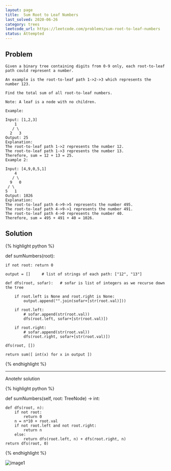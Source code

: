 ```yaml
---
layout: page
title:  Sum Root to Leaf Numbers
last_solved: 2020-06-26
category: trees
leetcode_url: https://leetcode.com/problems/sum-root-to-leaf-numbers
status: Attempted
---
```


Problem
-------

```
Given a binary tree containing digits from 0-9 only, each root-to-leaf path could represent a number.

An example is the root-to-leaf path 1->2->3 which represents the number 123.

Find the total sum of all root-to-leaf numbers.

Note: A leaf is a node with no children.

Example:

Input: [1,2,3]
    1
   / \
  2   3
Output: 25
Explanation:
The root-to-leaf path 1->2 represents the number 12.
The root-to-leaf path 1->3 represents the number 13.
Therefore, sum = 12 + 13 = 25.
Example 2:

Input: [4,9,0,5,1]
    4
   / \
  9   0
 / \
5   1
Output: 1026
Explanation:
The root-to-leaf path 4->9->5 represents the number 495.
The root-to-leaf path 4->9->1 represents the number 491.
The root-to-leaf path 4->0 represents the number 40.
Therefore, sum = 495 + 491 + 40 = 1026.

```

Solution
----------

{% highlight python %}

def sumNumbers(root):

    if not root: return 0
    
    output = []     # list of strings of each path: ["12", "13"]
    
    def dfs(root, sofar):   # sofar is list of integers as we recurse down the tree
        
        if root.left is None and root.right is None:
            output.append("".join(sofar+[str(root.val)]))
            
        if root.left:
            # sofar.append(str(root.val))
            dfs(root.left, sofar+[str(root.val)])
        
        if root.right:
            # sofar.append(str(root.val))
            dfs(root.right, sofar+[str(root.val)])

    dfs(root, [])
    
    return sum([ int(x) for x in output ])

{% endhighlight %}


_____________


Anotehr solution


{% highlight python %}

def sumNumbers(self, root: TreeNode) -> int:

    def dfs(root, n):
        if not root:
            return 0
        n = n*10 + root.val
        if not root.left and not root.right:
            return n
        else:
            return dfs(root.left, n) + dfs(root.right, n)
    return dfs(root, 0)


{% endhighlight %}


![image1](https://5wjpjg.dm.files.1drv.com/y4mQXn_k4mYsnwW7OsyfFTgPp4V0-G1X9AvuveNRV_HZ72gpClN9TsNQGqUSULWOT_SKWwlYsXBCT6U117kb5dUfFA7AljA3iQiTDr2F_1d7jWuXB1vSz7Pa6B1NgFvapoHBQ48y1F5-_sBTG7O1ZIjo9g3xc8-suiyyCTjaMKYL5x-jCLtp9LvCHGTW9s9LzreX4okmXD7StEu6vDLbF4DYw?width=1400&height=2901&cropmode=none)